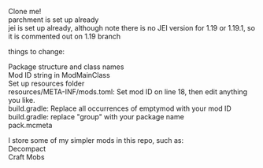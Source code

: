 Clone me!   
parchment is set up already   
jei is set up already, although note there is no JEI version for 1.19 or 1.19.1, so it is commented out on 1.19 branch

things to change:

Package structure and class names   
Mod ID string in ModMainClass   
Set up resources folder   
resources/META-INF/mods.toml: Set mod ID on line 18, then edit anything you like.   
build.gradle: Replace all occurrences of emptymod with your mod ID   
build.gradle: replace "group" with your package name   
pack.mcmeta   

I store some of my simpler mods in this repo, such as:   
Decompact   
Craft Mobs   
